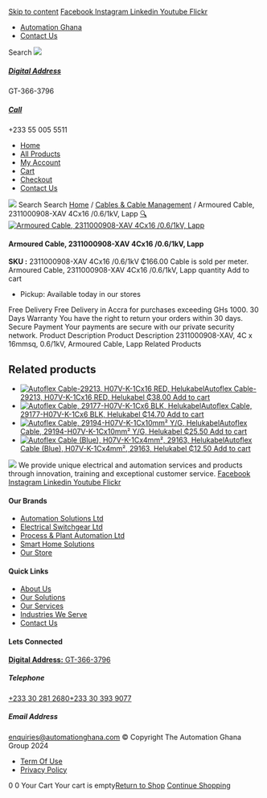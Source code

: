 [Skip to content](https://store.automationghana.com/product/armoured-cable-2311000908-xav-4cx16-0-6-1kv-lapp/#content)
[ Facebook ](https://www.facebook.com/automationgh/) [ Instagram ](https://www.instagram.com/automationgh/) [ Linkedin ](https://www.linkedin.com/company/the-automation-ghana-limited/) [ Youtube ](https://www.youtube.com/channel/UCurrRDUSm5oIW39VXjn1u0w) [ Flickr ](https://www.flickr.com/photos/181794037@N07/)
  * [ Automation Ghana ](https://automationghana.com)
  * [ Contact Us ](https://store.automationghana.com/contact/)


Search
[ ![](https://store.automationghana.com/wp-content/uploads/2024/04/Website-TAGG-Logo-BLUE.png) ](https://store.automationghana.com/)
[ ](https://maps.app.goo.gl/m4xeaagWCNbLk4jM6)
#####  [ Digital Address ](https://maps.app.goo.gl/m4xeaagWCNbLk4jM6)
GT-366-3796 
[ ](tel:+233550055511)
#####  [ Call ](tel:+233550055511)
+233 55 005 5511 
  * [Home](https://store.automationghana.com/)
  * [All Products](https://store.automationghana.com/shop/)
  * [My Account](https://store.automationghana.com/my-account/)
  * [Cart](https://store.automationghana.com/cart/)
  * [Checkout](https://store.automationghana.com/checkout/)
  * [Contact Us](https://store.automationghana.com/contact/)


[![](https://store.automationghana.com/wp-content/uploads/2024/04/AutomationGhana_logo_white.png)](https://store.automationghana.com)
Search
Search
[Home](https://store.automationghana.com) / [Cables & Cable Management](https://store.automationghana.com/product-category/cables-cable-management/) / Armoured Cable, 2311000908-XAV 4Cx16 /0.6/1kV, Lapp
[🔍](https://store.automationghana.com/product/armoured-cable-2311000908-xav-4cx16-0-6-1kv-lapp/)
[![Armoured Cable, 2311000908-XAV 4Cx16 /0.6/1kV, Lapp](https://store.automationghana.com/wp-content/uploads/2019/12/Armoured-cable.jpg)](https://store.automationghana.com/wp-content/uploads/2019/12/Armoured-cable.jpg)
####  Armoured Cable, 2311000908-XAV 4Cx16 /0.6/1kV, Lapp 
**SKU :** 2311000908-XAV 4Cx16 /0.6/1kV 
₵166.00
Cable is sold per meter.
Armoured Cable, 2311000908-XAV 4Cx16 /0.6/1kV, Lapp quantity
Add to cart
  * Pickup: Available today in our stores


Free Delivery 
Free Delivery in Accra for purchases exceeding GHs 1000. 
30 Days Warranty 
You have the right to return your orders within 30 days. 
Secure Payment 
Your payments are secure with our private security network. 
Product Description
Product Description
2311000908-XAV, 4C x 16mmsq, 0.6/1kV, Armoured Cable, Lapp
Related Products 
## Related products
  * [![Autoflex Cable-29213, H07V-K-1Cx16 RED, Helukabel](https://store.automationghana.com/wp-content/uploads/2017/12/Cables-4-300x300.png)Autoflex Cable-29213, H07V-K-1Cx16 RED, Helukabel ₵38.00 ](https://store.automationghana.com/product/autoflex-cable-29213-h07v-k-1cx16-red-helukabel/)
[Add to cart](https://store.automationghana.com/product/armoured-cable-2311000908-xav-4cx16-0-6-1kv-lapp/?add-to-cart=1479)
  * [![Autoflex Cable, 29177-H07V-K-1Cx6 BLK, Helukabel](https://store.automationghana.com/wp-content/uploads/2019/12/CABLES-3-300x300.jpg)Autoflex Cable, 29177-H07V-K-1Cx6 BLK, Helukabel ₵14.70 ](https://store.automationghana.com/product/autoflex-cable-29177-h07v-k-1cx6-blk-helukabel/)
[Add to cart](https://store.automationghana.com/product/armoured-cable-2311000908-xav-4cx16-0-6-1kv-lapp/?add-to-cart=1471)
  * [![Autoflex Cable, 29194-H07V-K-1Cx10mm² Y/G, Helukabel](https://store.automationghana.com/wp-content/uploads/2019/12/CABLES-2-300x300.jpg)Autoflex Cable, 29194-H07V-K-1Cx10mm² Y/G, Helukabel ₵25.50 ](https://store.automationghana.com/product/autoflex-cable-29194-h07v-k-1cx10-y-g-helukabel/)
[Add to cart](https://store.automationghana.com/product/armoured-cable-2311000908-xav-4cx16-0-6-1kv-lapp/?add-to-cart=1476)
  * [![Autoflex Cable \(Blue\), H07V-K-1Cx4mm², 29163, Helukabel](https://store.automationghana.com/wp-content/uploads/2019/12/CABLES-4-300x300.jpg)Autoflex Cable (Blue), H07V-K-1Cx4mm², 29163, Helukabel ₵12.50 ](https://store.automationghana.com/product/autoflex-cable-29163-h07v-k-1cx4-be-helukabel/)
[Add to cart](https://store.automationghana.com/product/armoured-cable-2311000908-xav-4cx16-0-6-1kv-lapp/?add-to-cart=1469)


![](https://store.automationghana.com/wp-content/uploads/2024/04/AutomationGhana_logo_white.png)
We provide unique electrical and automation services and products through innovation, training and exceptional customer service.
[ Facebook ](https://www.facebook.com/automationgh/) [ Instagram ](https://www.instagram.com/automationgh/) [ Linkedin ](https://www.linkedin.com/company/the-automation-ghana-limited/) [ Youtube ](https://www.youtube.com/channel/UCurrRDUSm5oIW39VXjn1u0w) [ Flickr ](https://www.flickr.com/photos/181794037@N07/)
#### Our Brands
  * [ Automation Solutions Ltd ](https://store.automationghana.com/product/armoured-cable-2311000908-xav-4cx16-0-6-1kv-lapp/)
  * [ Electrical Switchgear Ltd ](https://store.automationghana.com/product/armoured-cable-2311000908-xav-4cx16-0-6-1kv-lapp/)
  * [ Process & Plant Automation Ltd ](https://store.automationghana.com/product/armoured-cable-2311000908-xav-4cx16-0-6-1kv-lapp/)
  * [ Smart Home Solutions ](https://store.automationghana.com/product/armoured-cable-2311000908-xav-4cx16-0-6-1kv-lapp/)
  * [ Our Store ](https://store.automationghana.com/product/armoured-cable-2311000908-xav-4cx16-0-6-1kv-lapp/)


#### Quick Links
  * [ About Us ](https://store.automationghana.com/product/armoured-cable-2311000908-xav-4cx16-0-6-1kv-lapp/)
  * [ Our Solutions ](https://store.automationghana.com/product/armoured-cable-2311000908-xav-4cx16-0-6-1kv-lapp/)
  * [ Our Services ](https://store.automationghana.com/product/armoured-cable-2311000908-xav-4cx16-0-6-1kv-lapp/)
  * [ Industries We Serve ](https://store.automationghana.com/product/armoured-cable-2311000908-xav-4cx16-0-6-1kv-lapp/)
  * [ Contact Us ](https://store.automationghana.com/product/armoured-cable-2311000908-xav-4cx16-0-6-1kv-lapp/)


#### Lets Connected
[**Digital Address:** GT-366-3796](https://maps.app.goo.gl/m4xeaagWCNbLk4jM6)
#####  Telephone 
[ +233 30 281 2680](tel:+233302812680)[+233 30 393 9077](https://store.automationghana.com/product/armoured-cable-2311000908-xav-4cx16-0-6-1kv-lapp/+233303939077)
#####  Email Address 
enquiries@automationghana.com 
© Copyright The Automation Ghana Group 2024
  * [ Term Of Use ](https://store.automationghana.com/product/armoured-cable-2311000908-xav-4cx16-0-6-1kv-lapp/)
  * [ Privacy Policy ](https://store.automationghana.com/product/armoured-cable-2311000908-xav-4cx16-0-6-1kv-lapp/)


0
0
Your Cart
Your cart is empty[Return to Shop](https://store.automationghana.com/shop/)
[Continue Shopping](https://store.automationghana.com/product/armoured-cable-2311000908-xav-4cx16-0-6-1kv-lapp/)
